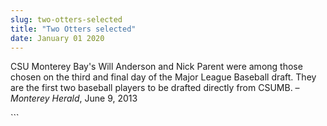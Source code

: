 ```yaml
---
slug: two-otters-selected
title: "Two Otters selected"
date: January 01 2020
---
```


 
<p>
  CSU Monterey Bay's Will Anderson and Nick Parent were among those chosen on
  the third and final day of the Major League Baseball draft. They are the first
  two baseball players to be drafted directly from CSUMB. –
  <em>Monterey Herald</em>, June 9, 2013
</p>
```
